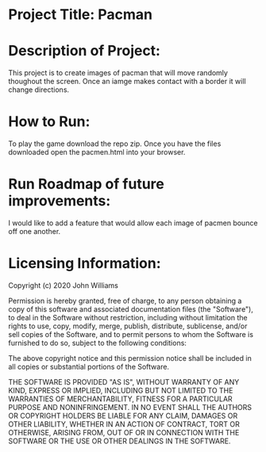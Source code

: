 # Project Title: Pacman

# Description of Project:
This project is to create images of pacman that will move randomly thoughout the screen. Once an iamge makes contact with a border
it will change directions.

# How to Run:
To play the game download the repo zip. Once you have the files downloaded open the pacmen.html into your browser.

# Run Roadmap of future improvements:
I would like to add a feature that would allow each image of pacmen bounce off one another.

# Licensing Information:
Copyright (c) 2020 John Williams

Permission is hereby granted, free of charge, to any person obtaining a copy of this software and associated documentation files (the "Software"), to deal in the Software without restriction, including without limitation the rights to use, copy, modify, merge, publish, distribute, sublicense, and/or sell copies of the Software, and to permit persons to whom the Software is furnished to do so, subject to the following conditions:

The above copyright notice and this permission notice shall be included in all copies or substantial portions of the Software.

THE SOFTWARE IS PROVIDED "AS IS", WITHOUT WARRANTY OF ANY KIND, EXPRESS OR IMPLIED, INCLUDING BUT NOT LIMITED TO THE WARRANTIES OF MERCHANTABILITY, FITNESS FOR A PARTICULAR PURPOSE AND NONINFRINGEMENT. IN NO EVENT SHALL THE AUTHORS OR COPYRIGHT HOLDERS BE LIABLE FOR ANY CLAIM, DAMAGES OR OTHER LIABILITY, WHETHER IN AN ACTION OF CONTRACT, TORT OR OTHERWISE, ARISING FROM, OUT OF OR IN CONNECTION WITH THE SOFTWARE OR THE USE OR OTHER DEALINGS IN THE SOFTWARE.
